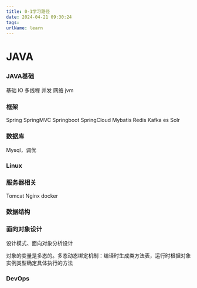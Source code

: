 ```yaml
---
title: 0-1学习路径
date: 2024-04-21 09:30:24
tags:
urlName: learn
---
```

# JAVA
### JAVA基础

基础
IO
多线程
并发
网络
jvm

### 框架
Spring SpringMVC Springboot SpringCloud
Mybatis
Redis Kafka  es Solr

### 数据库
Mysql，调优

### Linux

### 服务器相关
Tomcat Nginx docker

### 数据结构

### 面向对象设计
设计模式、面向对象分析设计

对象的变量是多态的。多态动态绑定机制：编译时生成类方法表，运行时根据对象实例类型确定具体执行的方法
### DevOps